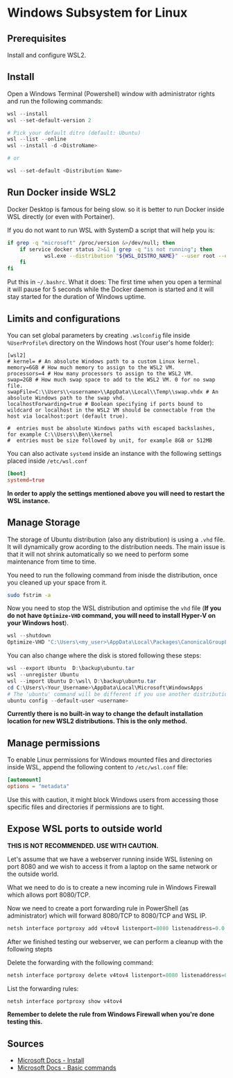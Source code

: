 # Windows Subsystem for Linux

## Prerequisites

Install and configure WSL2.

## Install

Open a Windows Terminal (Powershell) window with administrator rights and run the following commands:

```powershell
wsl --install
wsl --set-default-version 2

# Pick your default ditro (default: Ubuntu)
wsl --list --online
wsl --install -d <DistroName>

# or

wsl --set-default <Distribution Name>
```

## Run Docker inside WSL2

Docker Desktop is famous for being slow. so it is better to run Docker inside WSL directly (or even with Portainer).

If you do not want to run WSL with SystemD a script that will help you is:

```bash
if grep -q "microsoft" /proc/version &>/dev/null; then
    if service docker status 2>&1 | grep -q "is not running"; then
            wsl.exe --distribution "${WSL_DISTRO_NAME}" --user root --exec /usr/sbin/service docker start > /dev/null 2>&1
    fi
fi
```

Put this in `~/.bashrc`. What it does: The first time when you open a terminal it will pause for 5 seconds while the Docker daemon is started and it will stay started for the duration of Windows uptime.

## Limits and configurations

You can set global parameters by creating `.wslconfig` file inside `%UserProfile%` directory on the Windows host (Your user's home folder):

```Dotenv
[wsl2]
# kernel= # An absolute Windows path to a custom Linux kernel.
memory=6GB # How much memory to assign to the WSL2 VM.
processors=4 # How many processors to assign to the WSL2 VM.
swap=2GB # How much swap space to add to the WSL2 VM. 0 for no swap file.
swapFile=C:\\Users\\<username>\\AppData\\Local\\Temp\\swap.vhdx # An absolute Windows path to the swap vhd.
localhostForwarding=true # Boolean specifying if ports bound to wildcard or localhost in the WSL2 VM should be connectable from the host via localhost:port (default true).

#  entries must be absolute Windows paths with escaped backslashes, for example C:\\Users\\Ben\\kernel
#  entries must be size followed by unit, for example 8GB or 512MB
```

You can also activate `systemd` inside an instance with the following settings placed inside `/etc/wsl.conf`

```conf
[boot]
systemd=true
```

**In order to apply the settings mentioned above you will need to restart the WSL instance.**

## Manage Storage

The storage of Ubuntu distribution (also any distribution) is using a `.vhd` file. It will dynamically grow acording to the distribution needs. The main issue is that it will not shrink automatically so we need to perform some maintenance from time to time.

You need to run the following command from inisde the distribution, once you cleaned up your space from it.

```bash
sudo fstrim -a
```

Now you need to stop the WSL distribution and optimise the `vhd` file (**If you do not have `Optimize-VHD` command, you will need to install Hyper-V on your Windows host**).
```powershell
wsl --shutdown
Optimize-VHD "C:\Users\<my_user>\AppData\Local\Packages\CanonicalGroupLimited.UbuntuonWindows_79rhkp1fndgsc\LocalState\ext4.vhdx" -Mode full
```

You can also change where the disk is stored following these steps:

```powershell
wsl --export Ubuntu  D:\backup\ubuntu.tar
wsl --unregister Ubuntu
wsl --import Ubuntu D:\wsl\ D:\backup\ubuntu.tar
cd C:\Users\<Your_Username>\AppData\Local\Microsoft\WindowsApps
# The 'ubuntu' command will be different if you use another distribution, it can be 'ubuntu2004.exe'
ubuntu config --default-user <username>
```

**Currently there is no built-in way to change the default installation location for new WSL2 distributions. This is the only method.**

## Manage permissions

To enable Linux permissions for Windows mounted files and directories inside WSL, append the following content to `/etc/wsl.conf` file:

```conf
[automount]
options = "metadata"
```

Use this with caution, it might block Windows users from accessing those specific files and directories if permissions are to tight.

## Expose WSL ports to outside world

**THIS IS NOT RECOMMENDED. USE WITH CAUTION.**

Let's assume that we have a webserver running inside WSL listening on port 8080 and we wish to access it from a laptop on the same network or the outside world.

What we need to do is to create a new incoming rule in Windows Firewall which allows port 8080/TCP.

Now we need to create a port forwarding rule in PowerShell (as administrator) which will forward 8080/TCP to 8080/TCP and WSL IP.

```powershell
netsh interface portproxy add v4tov4 listenport=8080 listenaddress=0.0.0.0 connectport=8080 connectaddress=172.23.46.x
```

After we finished testing our webserver, we can perform a cleanup with the following stepts

Delete the forwarding with the following command:

```powershell
netsh interface portproxy delete v4tov4 listenport=8080 listenaddress=0.0.0.0
```

List the forwarding rules:

```powershell
netsh interface portproxy show v4tov4
```

**Remember to delete the rule from Windows Firewall when you're done testing this.**

## Sources

- [Microsoft Docs - Install](https://learn.microsoft.com/en-us/windows/wsl/install)
- [Microsoft Docs - Basic commands](https://learn.microsoft.com/en-us/windows/wsl/basic-commands#install-a-specific-linux-distribution)
